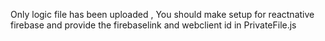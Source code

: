 Only logic file has been uploaded , You  should make setup for reactnative firebase and provide the firebaselink and webclient id in PrivateFile.js
